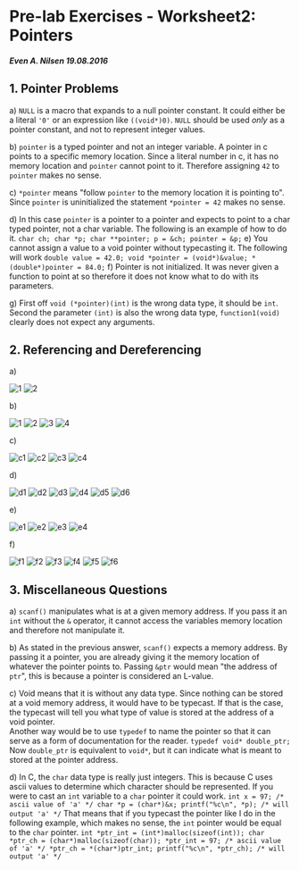 # Pre-lab Exercises - Worksheet2: Pointers #
##### Even A. Nilsen 19.08.2016 #####

## 1. Pointer Problems ##
a) `NULL` is a macro that expands to a null pointer constant. It could either be
 a literal `'0'` or an expression like `((void*)0)`. `NULL` should be used *only*
 as a pointer constant, and not to represent integer values.

b) `pointer` is a typed pointer and not an integer variable. A pointer in c points
 to a specific memory location. Since a literal number in c, it has no memory
 location and `pointer` cannot point to it. Therefore assigning `42` to `pointer`
 makes no sense.

c) `*pointer` means "follow `pointer` to the memory location it is pointing to".
 Since `pointer` is uninitialized the statement `*pointer = 42` makes no sense.

d) In this case `pointer` is a pointer to a pointer and expects to point to a
 char typed pointer, not a char variable. The following is an example of how to
 do it.
    ```
    char ch;
    char *p;
    char **pointer;
    p = &ch;
    pointer = &p;
    ```
e) You cannot assign a value to a void pointer without typecasting it. The following
 will work
    ```
    double value = 42.0;
    void *pointer = (void*)&value;
    *(double*)pointer = 84.0;
    ```
f) Pointer is not initialized. It was never given a function to point at so therefore
 it does not know what to do with its parameters.

g) First off `void (*pointer)(int)` is the wrong data type, it should be `int`.
 Second the parameter `(int)` is also the wrong data type, `function1(void)` clearly
 does not expect any arguments.

## 2. Referencing and Dereferencing ##
a)

![1](./img/a2.png) ![2](./img/a1.png)

b)

![1](./img/b1.png) ![2](./img/b2.png) ![3](./img/b3.png) ![4](./img/b4.png)

c)

![c1](./img/c1.png) ![c2](./img/c2.png) ![c3](./img/c3.png) ![c4](./img/c4.png)

d)

![d1](./img/d1.png) ![d2](./img/d2.png) ![d3](./img/d3.png) ![d4](./img/d4.png)
![d5](./img/d5.png) ![d6](./img/d6.png)

e)

![e1](./img/e1.png) ![e2](./img/e2.png) ![e3](./img/e3.png) ![e4](./img/e4.png)

f)

![f1](./img/f1.png) ![f2](./img/f2.png) ![f3](./img/f3.png) ![f4](./img/f4.png)
![f5](./img/f5.png) ![f6](./img/f6.png)

## 3. Miscellaneous Questions ##
a) `scanf()` manipulates what is at a given memory address. If you pass it an `int`
 without the `&` operator, it cannot access the variables memory location and therefore
 not manipulate it.

b) As stated in the previous answer, `scanf()` expects a memory address. By passing
 it a pointer, you are already giving it the memory location of whatever the pointer
 points to. Passing `&ptr` would mean "the address of `ptr`", this is because 
 a pointer is considered an L-value.

c) Void means that it is without any data type. Since nothing can be stored at
 a void memory address, it would have to be typecast. If that is the case, the
 typecast will tell you what type of value is stored at the address of a void
 pointer.  
 Another way would be to use `typedef` to name the pointer so that it can serve
 as a form of documentation for the reader.
    ```
    typedef void* double_ptr;
    ```
 Now `double_ptr` is equivalent to `void*`, but it can indicate what is meant to
 stored at the pointer address.

d) In C, the `char` data type is really just integers. This is because C uses
 ascii values to determine which character should be represented. If you were to
 cast an `int` variable to a `char` pointer it could work.
    ```
    int x = 97; /* ascii value of 'a' */
    char *p = (char*)&x;
    printf("%c\n", *p); /* will output 'a' */
    ```
 That means that if you typecast the pointer like I do in the following example,
 which makes no sense, the `int` pointer would be equal to the `char` pointer.
    ```
    int *ptr_int = (int*)malloc(sizeof(int));
    char *ptr_ch = (char*)malloc(sizeof(char));
    *ptr_int = 97; /* ascii value of 'a' */
    *ptr_ch = *(char*)ptr_int;
    printf("%c\n", *ptr_ch); /* will output 'a' */
    ```

